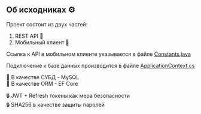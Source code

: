 ## Об исходниках ⚙️
 
Проект состоит из двух частей:
1. REST API 🚀
2. Мобильный клиент 📲

Ссылка к API в мобильном клиенте указывается в файле [Constants.java](https://github.com/keyldev/brainbrakers/blob/main/src/Brainbrakers.Mobile/app/src/main/java/com/keyldev/brakerspodcast/Constants.java)

Подключение к базе данных производится в файле [ApplicationContext.cs](https://github.com/keyldev/brainbrakers/blob/main/src/Brainbrakers.API/Data/ApplicationContext.cs)

🔮 В качестве СУБД - MySQL <br>
🔮 В качестве ORM - EF Core

🔒 JWT + Refresh токены как мера безопасности <br>
🔒 SHA256 в качестве защиты паролей

